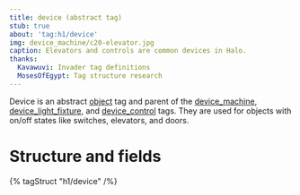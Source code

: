 ```yaml
---
title: device (abstract tag)
stub: true
about: 'tag:h1/device'
img: device_machine/c20-elevator.jpg
caption: Elevators and controls are common devices in Halo.
thanks:
  Kavawuvi: Invader tag definitions
  MosesOfEgypt: Tag structure research
---
```

Device is an abstract [object](~) tag and parent of the [device_machine](~), [device_light_fixture](~), and [device_control](~) tags. They are used for objects with on/off states like switches, elevators, and doors.

# Structure and fields

{% tagStruct "h1/device" /%}

